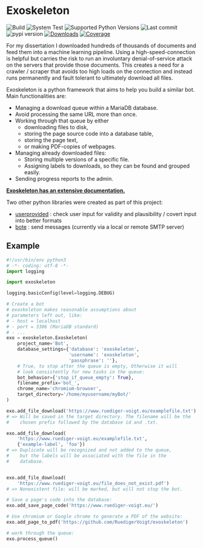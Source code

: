 # Exoskeleton

![Build](https://github.com/RuedigerVoigt/exoskeleton/workflows/Build/badge.svg)
![System Test](https://github.com/RuedigerVoigt/exoskeleton/workflows/System%20Test/badge.svg)
![Supported Python Versions](https://img.shields.io/pypi/pyversions/exoskeleton)
![Last commit](https://img.shields.io/github/last-commit/RuedigerVoigt/exoskeleton)
![pypi version](https://img.shields.io/pypi/v/exoskeleton)
[![Downloads](https://pepy.tech/badge/exoskeleton)](https://pepy.tech/project/exoskeleton)
[![Coverage](https://img.shields.io/badge/coverage-77%25-yellow)](https://www.ruediger-voigt.eu/coverage/exoskeleton/index.html)

For my dissertation I downloaded hundreds of thousands of documents and feed them into a machine learning pipeline. Using a high-speed-connection is helpful but carries the risk to run an involuntary denial-of-service attack on the servers that provide those documents. This creates a need for a crawler / scraper that avoids too high loads on the connection and instead runs permanently and fault tolerant to ultimately download all files.

Exoskeleton is a python framework that aims to help you build a similar bot. Main functionalities are:
* Managing a download queue within a MariaDB database.
* Avoid processing the same URL more than once.
* Working through that queue by either
    * downloading files to disk,
    * storing the page source code into a database table,
    * storing the page text,
    * or making PDF-copies of webpages.
* Managing already downloaded files:
    * Storing multiple versions of a specific file.
    * Assigning labels to downloads, so they can be found and grouped easily.
* Sending progress reports to the admin.

**[Exoskeleton has an extensive documentation.](https://github.com/RuedigerVoigt/exoskeleton/tree/master/documentation "Learn about using exoskeleton")**


Two other python libraries were created as part of this project:
* [userprovided](https://github.com/RuedigerVoigt/userprovided/ "Code and documentation for userprovided") : check user input for validity and plausibility / covert input into better formats
* [bote](https://github.com/RuedigerVoigt/bote/ "Code and documentation for bote") : send messages (currently via a local or remote SMTP server)

## Example

```python
#!/usr/bin/env python3
# -*- coding: utf-8 -*-
import logging

import exoskeleton

logging.basicConfig(level=logging.DEBUG)

# Create a bot
# exoskeleton makes reasonable assumptions about
# parameters left out, like:
# - host = localhost
# - port = 3306 (MariaDB standard)
# - ...
exo = exoskeleton.Exoskeleton(
    project_name='Bot',
    database_settings={'database': 'exoskeleton',
                       'username': 'exoskeleton',
                       'passphrase': ''},
    # True, to stop after the queue is empty, Otherwise it will
    # look consistently for new tasks in the queue:
    bot_behavior={'stop_if_queue_empty': True},
    filename_prefix='bot_',
    chrome_name='chromium-browser',
    target_directory='/home/myusername/myBot/'
)

exo.add_file_download('https://www.ruediger-voigt.eu/examplefile.txt')
# => Will be saved in the target directory. The filename will be the
#    chosen prefix followed by the database id and .txt.

exo.add_file_download(
    'https://www.ruediger-voigt.eu/examplefile.txt',
    {'example-label', 'foo'})
# => Duplicate will be recognized and not added to the queue,
#    but the labels will be associated with the file in the
#    database.


exo.add_file_download(
    'https://www.ruediger-voigt.eu/file_does_not_exist.pdf')
# => Nonexistent file: will be marked, but will not stop the bot.

# Save a page's code into the database:
exo.add_save_page_code('https://www.ruediger-voigt.eu/')

# Use chromium or Google chrome to generate a PDF of the website:
exo.add_page_to_pdf('https://github.com/RuedigerVoigt/exoskeleton')

# work through the queue:
exo.process_queue()

```
